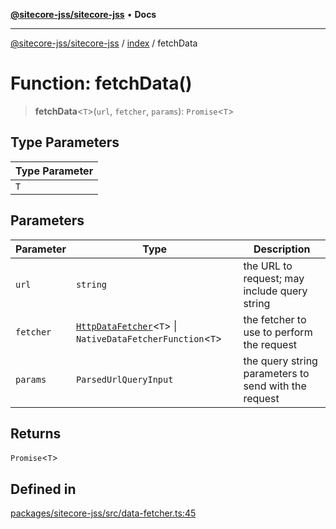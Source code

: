 [**@sitecore-jss/sitecore-jss**](../../README.md) • **Docs**

***

[@sitecore-jss/sitecore-jss](../../README.md) / [index](../README.md) / fetchData

# Function: fetchData()

> **fetchData**\<`T`\>(`url`, `fetcher`, `params`): `Promise`\<`T`\>

## Type Parameters

| Type Parameter |
| ------ |
| `T` |

## Parameters

| Parameter | Type | Description |
| ------ | ------ | ------ |
| `url` | `string` | the URL to request; may include query string |
| `fetcher` | [`HttpDataFetcher`](../type-aliases/HttpDataFetcher.md)\<`T`\> \| `NativeDataFetcherFunction`\<`T`\> | the fetcher to use to perform the request |
| `params` | `ParsedUrlQueryInput` | the query string parameters to send with the request |

## Returns

`Promise`\<`T`\>

## Defined in

[packages/sitecore-jss/src/data-fetcher.ts:45](https://github.com/Sitecore/jss/blob/d913ed54238504581de52043eb1a0198f8a99bdf/packages/sitecore-jss/src/data-fetcher.ts#L45)
